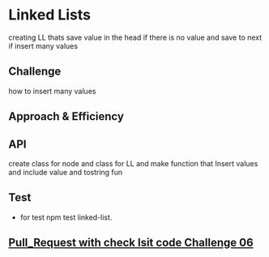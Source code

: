 #  Linked Lists
creating LL thats save value in the head if there is no value and save to next if insert many values
## Challenge
how to insert many values
## Approach & Efficiency
## API
<!-- Embedded whiteboard image -->
create class for node and class for LL and make function that Insert values and include value and tostring fun 
## Test 
* for test  npm test linked-list.
## [Pull_Request with check lsit code Challenge 06](https://github.com/ayoubkandah/data-structures-and-algorithms/pull/20)
